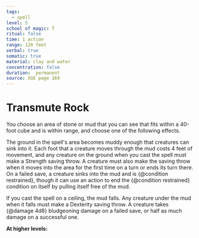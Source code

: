 ```yaml
---
tags:
  - spell
level: 5
school of magic: T
ritual: false
time: 1 action
range: 120 feet
verbal: true
somatic: true
material: clay and water
concentration: false
duration:  permanent
source: XGE page 169
---
```

# Transmute Rock
You choose an area of stone or mud that you can see that fits within a 40-foot cube and is within range, and choose one of the following effects.



The ground in the spell's area becomes muddy enough that creatures can sink into it. Each foot that a creature moves through the mud costs 4 feet of movement, and any creature on the ground when you cast the spell must make a Strength saving throw. A creature must also make the saving throw when it moves into the area for the first time on a turn or ends its turn there. On a failed save, a creature sinks into the mud and is {@condition restrained}, though it can use an action to end the {@condition restrained} condition on itself by pulling itself free of the mud.

If you cast the spell on a ceiling, the mud falls. Any creature under the mud when it falls must make a Dexterity saving throw. A creature takes {@damage 4d8} bludgeoning damage on a failed save, or half as much damage on a successful one.



**At higher levels:** 